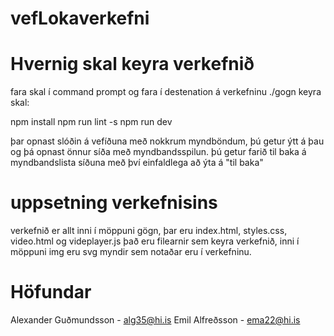 # vefLokaverkefni

# Hvernig skal keyra verkefnið

fara skal í command prompt og fara í destenation á verkefninu ./gogn
keyra skal:

npm install
npm run lint -s
npm run dev

þar opnast slóðin á vefíðuna með nokkrum myndböndum, þú getur ýtt á þau og þá opnast önnur síða
með myndbandsspilun.
þú getur farið til baka á myndbandslista síðuna með því einfaldlega að ýta á "til baka"

# uppsetning verkefnisins
verkefnið er allt inni í möppuni gögn, þar eru index.html, styles.css, video.html og videplayer.js
það eru filearnir sem keyra verkefnið, 
inni í möppuni img eru svg myndir sem notaðar eru í verkefninu.

# Höfundar
Alexander Guðmundsson - alg35@hi.is
Emil Alfreðsson       - ema22@hi.is
